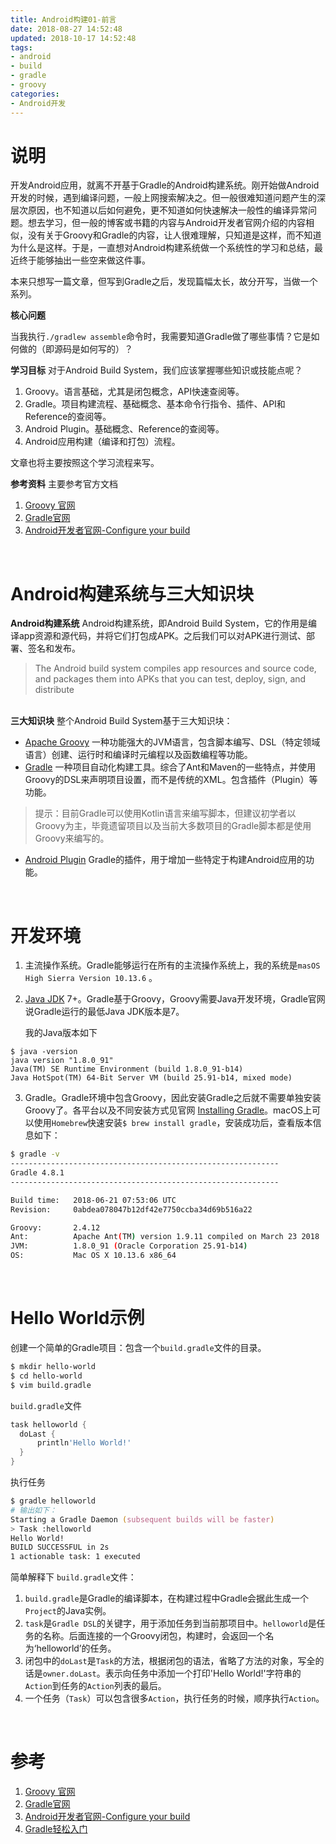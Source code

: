 ```yaml
---
title: Android构建01-前言
date: 2018-08-27 14:52:48
updated: 2018-10-17 14:52:48
tags:
- android
- build
- gradle
- groovy
categories:
- Android开发
---
```


# 说明
开发Android应用，就离不开基于Gradle的Android构建系统。刚开始做Android开发的时候，遇到编译问题，一般上网搜索解决之。但一般很难知道问题产生的深层次原因，也不知道以后如何避免，更不知道如何快速解决一般性的编译异常问题。想去学习，但一般的博客或书籍的内容与Android开发者官网介绍的内容相似，没有关于Groovy和Gradle的内容，让人很难理解，只知道是这样，而不知道为什么是这样。于是，一直想对Android构建系统做一个系统性的学习和总结，最近终于能够抽出一些空来做这件事。

本来只想写一篇文章，但写到Gradle之后，发现篇幅太长，故分开写，当做一个系列。

**核心问题**

当我执行`./gradlew assemble`命令时，我需要知道Gradle做了哪些事情？它是如何做的（即源码是如何写的）？

**学习目标**
对于Android Build System，我们应该掌握哪些知识或技能点呢？

1. Groovy。语言基础，尤其是闭包概念，API快速查阅等。
2. Gradle。项目构建流程、基础概念、基本命令行指令、插件、API和Reference的查阅等。
3. Android Plugin。基础概念、Reference的查阅等。
4. Android应用构建（编译和打包）流程。

文章也将主要按照这个学习流程来写。

**参考资料**
主要参考官方文档
1. [Groovy 官网](http://www.groovy-lang.org/learn.html)
2. [Gradle官网](https://gradle.org/)
3. [Android开发者官网-Configure your build](https://developer.android.com/studio/build/)

<br>

# Android构建系统与三大知识块
**Android构建系统**
Android构建系统，即Android Build System，它的作用是编译app资源和源代码，并将它们打包成APK。之后我们可以对APK进行测试、部署、签名和发布。

>The Android build system compiles app resources and source code, and packages them into APKs that you can test, deploy, sign, and distribute

<br>**三大知识块**
整个Android Build System基于三大知识块：

* [Apache Groovy](http://groovy-lang.org/)
一种功能强大的JVM语言，包含脚本编写、DSL（特定领域语言）创建、运行时和编译时元编程以及函数编程等功能。
* [Gradle](https://gradle.org/)
一种项目自动化构建工具。综合了Ant和Maven的一些特点，并使用Groovy的DSL来声明项目设置，而不是传统的XML。包含插件（Plugin）等功能。
>提示：目前Gradle可以使用Kotlin语言来编写脚本，但建议初学者以Groovy为主，毕竟遗留项目以及当前大多数项目的Gradle脚本都是使用Groovy来编写的。

* [Android Plugin](http://google.github.io/android-gradle-dsl/current/)
Gradle的插件，用于增加一些特定于构建Android应用的功能。

<br>

# 开发环境
1. 主流操作系统。Gradle能够运行在所有的主流操作系统上，我的系统是`masOS High Sierra Version 10.13.6` 。

2. [Java JDK](http://www.oracle.com/technetwork/java/javase/downloads/index.html) 7+。Gradle基于Groovy，Groovy需要Java开发环境，Gradle官网说Gradle运行的最低Java JDK版本是7。

   我的Java版本如下
```
$ java -version
java version "1.8.0_91"
Java(TM) SE Runtime Environment (build 1.8.0_91-b14)
Java HotSpot(TM) 64-Bit Server VM (build 25.91-b14, mixed mode)
```

3. Gradle。Gradle环境中包含Groovy，因此安装Gradle之后就不需要单独安装Groovy了。各平台以及不同安装方式见官网 [Installing Gradle](https://docs.gradle.org/current/userguide/installation.html)。macOS上可以使用`Homebrew`快速安装`$ brew install gradle`，安装成功后，查看版本信息如下：
```bash
$ gradle -v
------------------------------------------------------------
Gradle 4.8.1
------------------------------------------------------------

Build time:   2018-06-21 07:53:06 UTC
Revision:     0abdea078047b12df42e7750ccba34d69b516a22

Groovy:       2.4.12
Ant:          Apache Ant(TM) version 1.9.11 compiled on March 23 2018
JVM:          1.8.0_91 (Oracle Corporation 25.91-b14)
OS:           Mac OS X 10.13.6 x86_64
```



<br>

# Hello World示例
创建一个简单的Gradle项目：包含一个`build.gradle`文件的目录。
```bash
$ mkdir hello-world
$ cd hello-world
$ vim build.gradle
```


`build.gradle`文件

```groovy
task helloworld {
  doLast {
      println'Hello World!'
  }
}
```
执行任务
```zsh
$ gradle helloworld
# 输出如下：
Starting a Gradle Daemon (subsequent builds will be faster)
> Task :helloworld
Hello World!
BUILD SUCCESSFUL in 2s
1 actionable task: 1 executed
```

简单解释下 `build.gradle`文件：
1. `build.gradle`是Gradle的编译脚本，在构建过程中Gradle会据此生成一个`Project`的Java实例。
2. `task`是`Gradle DSL`的关键字，用于添加任务到当前那项目中。`helloworld`是任务的名称。后面连接的一个Groovy闭包，构建时，会返回一个名为‘helloworld’的任务。
3. 闭包中的`doLast`是`Task`的方法，根据闭包的语法，省略了方法的对象，写全的话是`owner.doLast`。表示向任务中添加一个打印'Hello World!'字符串的`Action`到任务的`Action`列表的最后。
4. 一个任务（`Task`）可以包含很多`Action`，执行任务的时候，顺序执行`Action`。



<br>

# 参考
1. [Groovy 官网](http://www.groovy-lang.org/learn.html)
2. [Gradle官网](https://gradle.org/)
3. [Android开发者官网-Configure your build](https://developer.android.com/studio/build/)
4. [Gradle轻松入门](https://blog.csdn.net/innost/article/details/48228651)